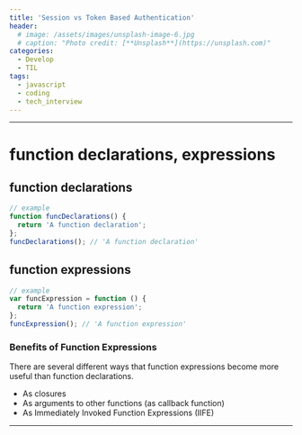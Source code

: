 ```yaml
---
title: 'Session vs Token Based Authentication'
header:
  # image: /assets/images/unsplash-image-6.jpg
  # caption: "Photo credit: [**Unsplash**](https://unsplash.com)"
categories:
  - Develop
  - TIL
tags:
  - javascript
  - coding
  - tech_interview
---
```


--- 

# function declarations, expressions

## function declarations

```javascript
// example
function funcDeclarations() {
  return 'A function declaration';
};
funcDeclarations(); // 'A function declaration'
```

## function expressions

```javascript
// example
var funcExpression = function () {
  return 'A function expression';
};
funcExpression(); // 'A function expression'
```


### Benefits of Function Expressions
There are several different ways that function expressions become more useful than function declarations.
- As closures
- As arguments to other functions (as callback function)
- As Immediately Invoked Function Expressions (IIFE)

---
